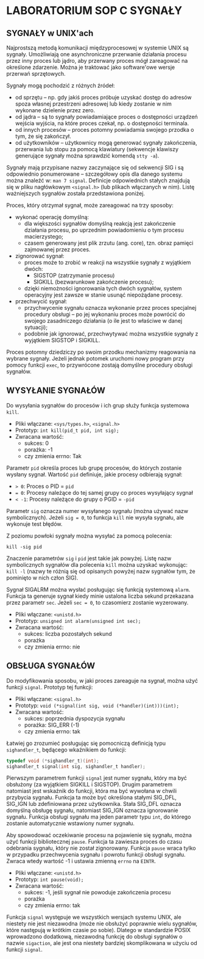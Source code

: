 # LABORATORIUM SOP C SYGNAŁY

## SYGNAŁY w UNIX'ach

Najprostszą metodą komunikacji międzyprocesowej w systemie UNIX są sygnały. Umożliwiają one asynchroniczne przerwanie działania procesu przez inny proces lub jądro, aby przerwany proces mógł zareagować na określone zdarzenie. Można je traktować jako software'owe wersje przerwań sprzętowych.

Sygnały mogą pochodzić z różnych źródeł:
- od sprzętu – np. gdy jakiś proces próbuje uzyskać dostęp do adresów spoza własnej przestrzeni adresowej lub kiedy zostanie w nim wykonane dzielenie przez zero.
- od jądra – są to sygnały powiadamiające proces o dostępności urządzeń wejścia wyjścia, na które proces czekał, np. o dostępności terminala.
- od innych procesów – proces potomny powiadamia swojego przodka o tym, że się zakończył.
- od użytkowników – użytkownicy mogą generować sygnały zakończenia, przerwania lub stopu za pomocą klawiatury (sekwencje klawiszy generujące sygnały można sprawdzić komendą `stty -a`).

Sygnały mają przypisane nazwy zaczynające się od sekwencji SIG i są odpowiednio ponumerowane – szczegółowy opis dla danego systemu można znaleźć w: `man 7 signal`. Definicje odpowiednich stałych znajdują się w pliku nagłówkowym `<signal.h>` (lub plikach włączanych w nim). Listę ważniejszych sygnałów została przedstawiona poniżej.

Proces, który otrzymał sygnał, może zareagować na trzy sposoby:
- wykonać operację domyślną:
  - dla większości sygnałów domyślną reakcją jest zakończenie działania procesu, po uprzednim powiadomieniu o tym procesu macierzystego;
  - czasem generowany jest plik zrzutu (ang. core), tzn. obraz pamięci zajmowanej przez proces.
- zignorować sygnał:
  - proces może to zrobić w reakcji na wszystkie sygnały z wyjątkiem dwóch:
    - SIGSTOP (zatrzymanie procesu)
    - SIGKILL (bezwarunkowe zakończenie procesu);
  - dzięki niemożności ignorowania tych dwóch sygnałów, system operacyjny jest zawsze w stanie usunąć niepożądane procesy.
- przechwycić sygnał:
  - przychwycenie sygnału oznacza wykonanie przez proces specjalnej procedury obsługi – po jej wykonaniu proces może powrócić do swojego zasadniczego działania (o ile jest to właściwe w danej sytuacji);
  - podobnie jak ignorować, przechwytywać można wszystkie sygnały z wyjątkiem SIGSTOP i SIGKILL.

Proces potomny dziedziczy po swoim przodku mechanizmy reagowania na wybrane sygnały. Jeżeli jednak potomek uruchomi nowy program przy pomocy funkcji `exec`, to przywrócone zostają domyślne procedury obsługi sygnałów.

## WYSYŁANIE SYGNAŁÓW

Do wysyłania sygnałów do procesów i ich grup służy funkcja systemowa `kill`.
- Pliki włączane: `<sys/types.h>`, `<signal.h>`
- Prototyp: `int kill(pid_t pid, int sig);`
- Zwracana wartość:
  - sukces: 0
  - porażka: -1
  - czy zmienia errno: Tak

Parametr `pid` określa proces lub grupę procesów, do których zostanie wysłany sygnał. Wartość `pid` definiuje, jakie procesy odbierają sygnał:
- `> 0`: Proces o PID = `pid`
- `= 0`: Procesy należące do tej samej grupy co proces wysyłający sygnał
- `< -1`: Procesy należące do grupy o PGID = `-pid`

Parametr `sig` oznacza numer wysyłanego sygnału (można używać nazw symbolicznych). Jeżeli `sig = 0`, to funkcja `kill` nie wysyła sygnału, ale wykonuje test błędów.

Z poziomu powłoki sygnały można wysyłać za pomocą polecenia:
```shell
kill -sig pid
```
Znaczenie parametrów `sig` i `pid` jest takie jak powyżej. Listę nazw symbolicznych sygnałów dla polecenia `kill` można uzyskać wykonując: `kill -l` (nazwy te różnią się od opisanych powyżej nazw sygnałów tym, że pominięto w nich człon SIG).

Sygnał SIGALRM można wysłać posługując się funkcją systemową `alarm`. Funkcja ta generuje sygnał kiedy minie ustalona liczba sekund przekazana przez parametr `sec`. Jeżeli `sec = 0`, to czasomierz zostanie wyzerowany.
- Pliki włączane: `<unistd.h>`
- Prototyp: `unsigned int alarm(unsigned int sec);`
- Zwracana wartość:
  - sukces: liczba pozostałych sekund
  - porażka
  - czy zmienia errno: nie

## OBSŁUGA SYGNAŁÓW

Do modyfikowania sposobu, w jaki proces zareaguje na sygnał, można użyć funkcji `signal`. Prototyp tej funkcji:
- Pliki włączane: `<signal.h>`
- Prototyp: `void (*signal(int sig, void (*handler)(int)))(int);`
- Zwracana wartość:
  - sukces: poprzednia dyspozycja sygnału
  - porażka: SIG_ERR (-1)
  - czy zmienia errno: tak

Łatwiej go zrozumieć posługując się pomocniczą definicją typu `sighandler_t`, będącego wkaźnikiem do funkcji:
```c
typedef void (*sighandler_t)(int);
sighandler_t signal(int sig, sighandler_t handler);
```
Pierwszym parametrem funkcji `signal` jest numer sygnału, który ma być obsłużony (za wyjątkiem SIGKILL i SIGSTOP). Drugim parametrem natomiast jest wskaźnik do funkcji, która ma być wywołana w chwili przybycia sygnału. Funkcja ta może być określona stałymi SIG_DFL, SIG_IGN lub zdefiniowana przez użytkownika. Stała SIG_DFL oznacza domyślną obsługę sygnału, natomiast SIG_IGN oznacza ignorowanie sygnału. Funkcja obsługi sygnału ma jeden parametr typu `int`, do którego zostanie automatycznie wstawiony numer sygnału.

Aby spowodować oczekiwanie procesu na pojawienie się sygnału, można użyć funkcji bibliotecznej `pause`. Funkcja ta zawiesza proces do czasu odebrania sygnału, który nie został zignorowany. Funkcja `pause` wraca tylko w przypadku przechwycenia sygnału i powrotu funkcji obsługi sygnału. Zwraca wtedy wartość -1 i ustawia zmienną `errno` na `EINTR`.

- Pliki włączane: `<unistd.h>`
- Prototyp: `int pause(void);`
- Zwracana wartość:
    - sukces: -1, jeśli sygnał nie powoduje zakończenia procesu
    - porażka
    - czy zmienia errno: tak

Funkcja `signal` występuje we wszystkich wersjach systemu UNIX, ale niestety nie jest niezawodna (może nie obsłużyć poprawnie wielu sygnałów, które następują w krótkim czasie po sobie). Dlatego w standardzie POSIX wprowadzono dodatkową, niezawodną funkcję do obsługi sygnałów o nazwie `sigaction`, ale jest ona niestety bardziej skomplikowana w użyciu od funkcji `signal`.
